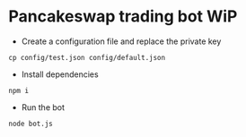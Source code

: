 # Pancakeswap trading bot WiP

* Create a configuration file and replace the private key
```
cp config/test.json config/default.json
```
* Install dependencies
```
npm i
```
* Run the bot
```
node bot.js
```
